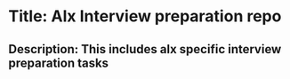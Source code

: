 # Title: Alx Interview preparation repo
## Description: This includes alx specific interview preparation tasks